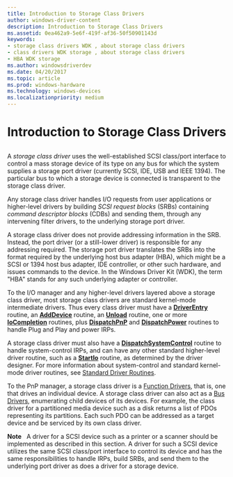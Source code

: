 ```yaml
---
title: Introduction to Storage Class Drivers
author: windows-driver-content
description: Introduction to Storage Class Drivers
ms.assetid: 0ea462a9-5e6f-419f-af36-50f50901143d
keywords:
- storage class drivers WDK , about storage class drivers
- class drivers WDK storage , about storage class drivers
- HBA WDK storage
ms.author: windowsdriverdev
ms.date: 04/20/2017
ms.topic: article
ms.prod: windows-hardware
ms.technology: windows-devices
ms.localizationpriority: medium
---
```


# Introduction to Storage Class Drivers


## <span id="ddk_introduction_to_storage_class_drivers_kg"></span><span id="DDK_INTRODUCTION_TO_STORAGE_CLASS_DRIVERS_KG"></span>


A *storage class driver* uses the well-established SCSI class/port interface to control a mass storage device of its type on any bus for which the system supplies a storage port driver (currently SCSI, IDE, USB and IEEE 1394). The particular bus to which a storage device is connected is transparent to the storage class driver.

Any storage class driver handles I/O requests from user applications or higher-level drivers by building *SCSI request blocks* (SRBs) containing *command descriptor blocks* (CDBs) and sending them, through any intervening filter drivers, to the underlying storage port driver.

A storage class driver does not provide addressing information in the SRB. Instead, the port driver (or a still-lower driver) is responsible for any addressing required. The storage port driver translates the SRBs into the format required by the underlying host bus adapter (HBA), which might be a SCSI or 1394 host bus adapter, IDE controller, or other such hardware, and issues commands to the device. In the Windows Driver Kit (WDK), the term "HBA" stands for any such underlying adapter or controller.

To the I/O manager and any higher-level drivers layered above a storage class driver, most storage class drivers are standard kernel-mode intermediate drivers. Thus every class driver must have a [**DriverEntry**](https://msdn.microsoft.com/library/windows/hardware/ff544113) routine, an [**AddDevice**](https://msdn.microsoft.com/library/windows/hardware/ff540521) routine, an [**Unload**](https://msdn.microsoft.com/library/windows/hardware/ff564886) routine, one or more [**IoCompletion**](https://msdn.microsoft.com/library/windows/hardware/ff548354) routines, plus [**DispatchPnP**](https://msdn.microsoft.com/library/windows/hardware/ff543341) and [**DispatchPower**](https://msdn.microsoft.com/library/windows/hardware/ff543354) routines to handle Plug and Play and power IRPs.

A storage class driver must also have a [**DispatchSystemControl**](https://msdn.microsoft.com/library/windows/hardware/ff543412) routine to handle system-control IRPs, and can have any other standard higher-level driver routine, such as a [**StartIo**](https://msdn.microsoft.com/library/windows/hardware/ff563858) routine, as determined by the driver designer. For more information about system-control and standard kernel-mode driver routines, see [Standard Driver Routines](https://msdn.microsoft.com/library/windows/hardware/ff563842).

To the PnP manager, a storage class driver is a [Function Drivers](https://msdn.microsoft.com/library/windows/hardware/ff546516), that is, one that drives an individual device. A storage class driver can also act as a [Bus Drivers](https://msdn.microsoft.com/library/windows/hardware/ff540704), enumerating child devices of its devices. For example, the class driver for a partitioned media device such as a disk returns a list of PDOs representing its partitions. Each such PDO can be addressed as a target device and be serviced by its own class driver.

**Note**   A driver for a SCSI device such as a printer or a scanner should be implemented as described in this section. A driver for such a SCSI device utilizes the same SCSI class/port interface to control its device and has the same responsibilities to handle IRPs, build SRBs, and send them to the underlying port driver as does a driver for a storage device.

 

 

 




